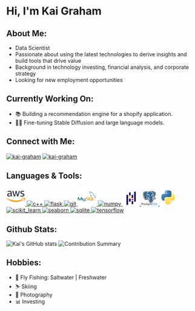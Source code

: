 # Hi, I'm Kai Graham

## About Me:
- Data Scientist 
- Passionate about using the latest technologies to derive insights and build tools that drive value
- Background in technology investing, financial analysis, and corporate strategy
- Looking for new employment opportunities

## Currently Working On:
- 📚 Building a recommendation engine for a shopify application.
- 🧑‍💻 Fine-tuning Stable Diffusion and large language models.

## Connect with Me:
<p align="left">
<a href="https://www.linkedin.com/in/kai-graham-5934706a/" target="blank"><img align="center" src="https://cdn.jsdelivr.net/gh/devicons/devicon/icons/linkedin/linkedin-original.svg" alt="kai-graham" height="35" width="40" /></a>
<a href="mailto:akaigraham@gmail.com" target="blank"><img align="center" src="https://upload.wikimedia.org/wikipedia/commons/7/7e/Gmail_icon_%282020%29.svg" alt="kai-graham" height="30" width="40" /></a>
</p>

## Languages & Tools:
<p align="left"> 

  <a href="https://aws.amazon.com" target="_blank" rel="noreferrer"> <img src="https://raw.githubusercontent.com/devicons/devicon/master/icons/amazonwebservices/amazonwebservices-original-wordmark.svg" alt="aws" width="50" height="50"/> </a> <a href="https://cplusplus.com" target="_blank" rel="noreferrer"> <img src="https://cdn.jsdelivr.net/gh/devicons/devicon/icons/cplusplus/cplusplus-original.svg" alt="c++" width="45" height="45"/> </a> <a href="https://flask.palletsprojects.com/" target="_blank" rel="noreferrer"> <img src="https://www.vectorlogo.zone/logos/pocoo_flask/pocoo_flask-icon.svg" alt="flask" width="45" height="45"/> </a> <a href="https://git-scm.com/" target="_blank" rel="noreferrer"> <img src="https://www.vectorlogo.zone/logos/git-scm/git-scm-icon.svg" alt="git" width="45" height="45"/> </a> 
  <a href="https://www.mysql.com/" target="_blank" rel="noreferrer"> <img src="https://raw.githubusercontent.com/devicons/devicon/master/icons/mysql/mysql-original-wordmark.svg" alt="mysql" width="50" height="50"/> </a> <a href="https://numpy.org/" target="_blank" rel="noreferrer"> <img src="https://cdn.jsdelivr.net/gh/devicons/devicon/icons/numpy/numpy-original.svg" alt="numpy" width="50" height="50"/> </a> <a href="https://pandas.pydata.org/" target="_blank" rel="noreferrer"> <img src="https://raw.githubusercontent.com/devicons/devicon/2ae2a900d2f041da66e950e4d48052658d850630/icons/pandas/pandas-original.svg" alt="pandas" width="45" height="40"/> </a> <a href="https://www.postgresql.org" target="_blank" rel="noreferrer"> <img src="https://raw.githubusercontent.com/devicons/devicon/master/icons/postgresql/postgresql-original-wordmark.svg" alt="postgresql" width="45" height="40"/> </a><a href="https://www.python.org" target="_blank" rel="noreferrer"> <img src="https://raw.githubusercontent.com/devicons/devicon/master/icons/python/python-original.svg" alt="python" width="45" height="45"/> </a> <a href="https://scikit-learn.org/" target="_blank" rel="noreferrer"> <img src="https://upload.wikimedia.org/wikipedia/commons/0/05/Scikit_learn_logo_small.svg" alt="scikit_learn" width="45" height="45"/> </a> <a href="https://seaborn.pydata.org/" target="_blank" rel="noreferrer"> <img src="https://seaborn.pydata.org/_images/logo-mark-lightbg.svg" alt="seaborn" width="45" height="45"/> </a> <a href="https://www.sqlite.org/" target="_blank" rel="noreferrer"> <img src="https://www.vectorlogo.zone/logos/sqlite/sqlite-icon.svg" alt="sqlite" width="45" height="45"/> </a> <a href="https://www.tensorflow.org" target="_blank" rel="noreferrer"> <img src="https://www.vectorlogo.zone/logos/tensorflow/tensorflow-icon.svg" alt="tensorflow" width="40" height="40"/> </a> 

</p>

## Github Stats:
![Kai's GitHub stats](https://github-readme-stats-akaigraham.vercel.app/api?username=akaigraham&show_icons=true&theme=dracula&count-private=true&hide_border=true&include_all_commits=true)
![Contribution Summary](https://github-profile-summary-cards.vercel.app/api/cards/profile-details?username=akaigraham&theme=dracula)

<!--- Update when more filled in
[![Top Languages](https://github-readme-stats.vercel.app/api/top-langs/?username=akaigraham&layout=compact&theme=dracula&hide=jupyter%20notebook)](https://github.com/akaigraham)
--->

<!--- ![Contribution Summary](https://github-profile-summary-cards.vercel.app/api/cards/profile-details?username=akaigraham&theme=transparent)
--->


## Hobbies:
- 🎣 Fly Fishing: Saltwater | Freshwater
- ⛷️ Skiing
- 📸 Photography
- 📊 Investing

<!---
akaigraham/akaigraham is a ✨ special ✨ repository because its `README.md` (this file) appears on your GitHub profile.
You can click the Preview link to take a look at your changes.
--->
